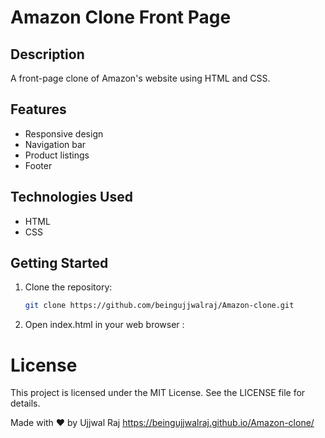# Amazon Clone Front Page

## Description

A front-page clone of Amazon's website using HTML and CSS.

## Features

- Responsive design
- Navigation bar
- Product listings
- Footer

## Technologies Used

- HTML
- CSS

## Getting Started

1. Clone the repository:

   ```sh
   git clone https://github.com/beingujjwalraj/Amazon-clone.git

2. Open index.html in your web browser :

# License

This project is licensed under the MIT License. See the LICENSE file for details.

Made with ❤️ by Ujjwal Raj
https://beingujjwalraj.github.io/Amazon-clone/


